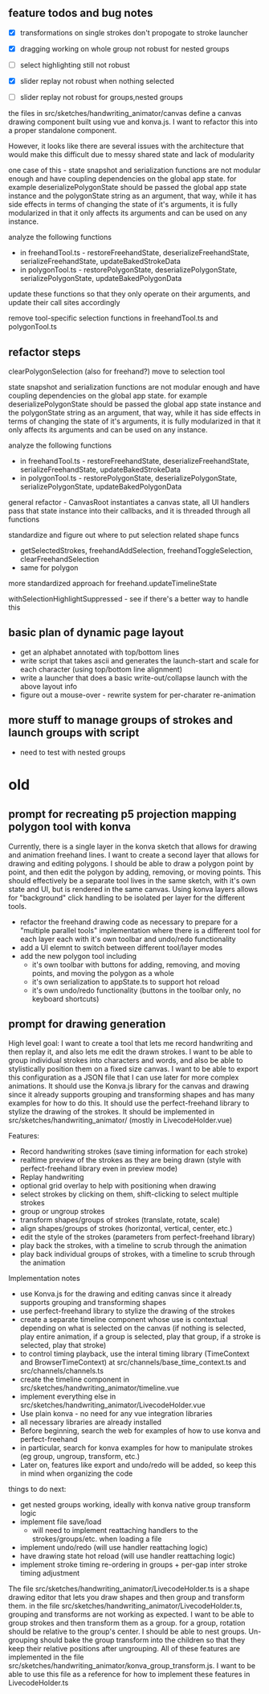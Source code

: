 

## feature todos and bug notes
- [X] transformations on single strokes don't propogate to stroke launcher
- [X] dragging working on whole group not robust for nested groups
- [ ] select highlighting still not robust
- [X] slider replay not robust when nothing selected
- [ ] slider replay not robust for groups,nested groups




the files in src/sketches/handwriting_animator/canvas define a canvas drawing component built using vue and konva.js. I want to refactor this into a proper standalone component. 

However, it looks like there are several issues with the architecture that would make this difficult due to messy shared state and lack of modularity

one case of this - state snapshot and serialization functions are not modular enough and have coupling dependencies on the global app state. for example deserializePolygonState should be passed the global app state instance and the polygonState string as an argument, that way, while it has side effects in terms of changing the state of it's arguments, it is fully modularized in that it only affects its arguments and can be used on any instance. 

analyze the following functions 
- in freehandTool.ts - restoreFreehandState, deserializeFreehandState, serializeFreehandState, updateBakedStrokeData
- in polygonTool.ts - restorePolygonState, deserializePolygonState, serializePolygonState, updateBakedPolygonData

update these functions so that they only operate on their arguments, and update their call sites accordingly 

remove tool-specific selection functions in freehandTool.ts and polygonTool.ts



## refactor steps

clearPolygonSelection (also for freehand?) move to selection tool

state snapshot and serialization functions are not modular enough and have coupling dependencies on the global app state. for example deserializePolygonState should be passed the global app state instance and the polygonState string as an argument, that way, while it has side effects in terms of changing the state of it's arguments, it is fully modularized in that it only affects its arguments and can be used on any instance. 

analyze the following functions 
- in freehandTool.ts - restoreFreehandState, deserializeFreehandState, serializeFreehandState, updateBakedStrokeData
- in polygonTool.ts - restorePolygonState, deserializePolygonState, serializePolygonState, updateBakedPolygonData

general refactor - CanvasRoot instantiates a canvas state, all UI handlers pass that state instance into their callbacks, and it is threaded through all functions




standardize and figure out where to put selection related shape funcs 
- getSelectedStrokes, freehandAddSelection, freehandToggleSelection, clearFreehandSelection 
- same for polygon

more standardized approach for freehand.updateTimelineState

withSelectionHighlightSuppressed - see if there's a better way to handle this





## basic plan of dynamic page layout 
- get an alphabet annotated with top/bottom lines 
- write script that takes ascii and generates the launch-start and scale for each character (using top/bottom line alignment)
- write a launcher that does a basic write-out/collapse launch with the above layout info
- figure out a mouse-over - rewrite system for per-charater re-animation


## more stuff to manage groups of strokes and launch groups with script
- need to test with nested groups




# old


## prompt for recreating p5 projection mapping polygon tool with konva
Currently, there is a single layer in the konva sketch that allows for drawing and animation freehand lines. I want to create a second layer that allows for drawing and editing polygons. I should be able to draw a polygon point by point, and then edit the polygon by adding, removing, or moving points. This should effectively be a separate tool lives in the same sketch, with it's own state and UI, but is rendered in the same canvas. Using konva layers allows for "background" click handling to be isolated per layer for the different tools. 

- refactor the freehand drawing code as necessary to prepare for a "multiple parallel tools" implementation where there is a different tool for each layer each with it's own toolbar and undo/redo functionality
- add a UI elemnt to switch between different tool/layer modes
- add the new polygon tool including
  - it's own toolbar with buttons for adding, removing, and moving points, and moving the polygon as a whole
  - it's own serialization to appState.ts to support hot reload
  - it's own undo/redo functionality (buttons in the toolbar only, no keyboard shortcuts)


## prompt for drawing generation

High level goal:
I want to create a tool that lets me record handwriting and then replay it, and also lets me edit the drawn strokes. I want to be able to group individual strokes into characters and words, and also be able to stylistically position them on a fixed size canvas. I want to be able to export this configuration as a JSON file that I can use later for more complex animations. It should use the Konva.js library for the canvas and drawing since it already supports grouping and transforming shapes and has many examples for how to do this. It should use the perfect-freehand library to stylize the drawing of the strokes. It should be implemented in src/sketches/handwriting_animator/ (mostly in LivecodeHolder.vue)


Features:
- Record handwriting strokes (save timing information for each stroke)
- realtime preview of the strokes as they are being drawn (style with perfect-freehand library even in preview mode)
- Replay handwriting
- optional grid overlay to help with positioning when drawing
- select strokes by clicking on them, shift-clicking to select multiple strokes
- group or ungroup strokes
- transform shapes/groups of strokes (translate, rotate, scale) 
- align shapes/groups of strokes (horizontal, vertical, center, etc.)
- edit the style of the strokes (parameters from perfect-freehand library)
- play back the strokes, with a timeline to scrub through the animation
- play back individual groups of strokes, with a timeline to scrub through the animation

Implementation notes
- use Konva.js for the drawing and editing canvas since it already supports grouping and transforming shapes
- use perfect-freehand library to stylize the drawing of the strokes 
- create a separate timeline component whose use is contextual depending on what is selected on the canvas (if nothing is selected, play entire animation, if a group is selected, play that group, if a stroke is selected, play that stroke)
- to control timing playback, use the interal timing library (TimeContext and BrowserTimeContext) at src/channels/base_time_context.ts and src/channels/channels.ts
- create the timeline component in src/sketches/handwriting_animator/timeline.vue
- implement everything else in src/sketches/handwriting_animator/LivecodeHolder.vue
- Use plain konva - no need for any vue integration libraries
- all necessary libraries are already installed
- Before beginning, search the web for examples of how to use konva and perfect-freehand
- in particular, search for konva examples for how to manipulate strokes (eg group, ungroup, transform, etc.) 
- Later on, features like export and undo/redo will be added, so keep this in mind when organizing the code







things to do next:
- get nested groups working, ideally with konva native group transform logic
- implement file save/load
  - will need to implement reattaching handlers to the strokes/groups/etc. when loading a file
- implement undo/redo (will use handler reattaching logic)
- have drawing state hot reload (will use handler reattaching logic)
- implement stroke timing re-ordering in groups + per-gap inter stroke timing adjustment


The file src/sketches/handwriting_animator/LivecodeHolder.ts is a shape drawing editor that lets you draw shapes and then group and transform them.
in the file src/sketches/handwriting_animator/LivecodeHolder.ts, grouping and transforms are not working as expected. I want to be able to group strokes and then transform them as a group. for a group, rotation should be relative to the group's center. I should be able to nest groups. Un-grouping should bake the group transform into the children so that they keep their relative positions after ungrouping. All of these features are implemented in the file src/sketches/handwriting_animator/konva_group_transform.js. I want to be able to use this file as a reference for how to implement these features in LivecodeHolder.ts